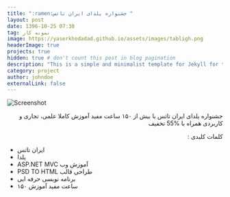 ```yaml
---
title: ":ramen:جشنواره یلدای ایران تاتس "
layout: post
date: 1396-10-25 07:30
tag: نمونه کار
image: https://yaserkhodadad.github.io/assets/images/tabligh.png
headerImage: true
projects: true
hidden: true # don't count this post in blog pagination
description: "This is a simple and minimalist template for Jekyll for those who likes to eat noodles."
category: project
author: johndoe
externalLink: false
---
```


![Screenshot](https://yaserkhodadad.github.io/assets/port/p4.png)


<p style="direction:rtl">
 جشنواره یلدای ایران تاتس با بیش از ۱۵۰ ساعت مفید آموزش کاملا علمی، تجاری و کاربردی همراه با %55 تخفیف
</p>

<p style="direction:rtl">
کلمات کلیدی :<br/>

- ایران تاتس<br/>
- یلدا <br/>
-  ASP.NET MVC آموزش وب <br/>
-  PSD TO HTML طراحی قالب<br/>
-  برنامه نویسی حرفه ایی<br/>
-  ۱۵۰ ساعت مفید آموزش <br/>
</p>
